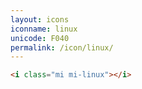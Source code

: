 ```yaml
---
layout: icons
iconname: linux
unicode: F040
permalink: /icon/linux/
---
```


``` html
<i class="mi mi-linux"></i>
```
